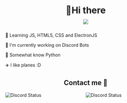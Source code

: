 <h1 align="center"> 👋Hi there <br> <a href="https://twitter.com/dev737"><img src="https://img.shields.io/twitter/url/https/twitter.com/bukotsunikki.svg?style=social&label=Twitter @dev737"></a>
</h1>



<p>   🌱 Learning JS, HTML5, CSS and ElectronJS </p>
<p>  🔭 I'm currently working on Discord Bots  </p>
<p>  🐍 Somewhat know Python  </p>
<p>  ✈️ I like planes :D  </p>


[//]: # "![snake gif](https://github.com/dev-737/dev-737/blob/output/github-contribution-grid-snake.svg)"

<h2 align="center"> Contact me 🤝 </h2>

<a href="https://discord.com/users/81440962496172032" target="_blank">
<img width="50%" align="left" alt="Discord Status" src="https://lanyard-profile-readme.vercel.app/api/701727675311587358?animated=true&&borderRadius=5px&idleMessage=Probably%20watching%20anime...">
</a>
<img width="50%" align="right" alt="Discord Status" src="https://github-readme-stats.vercel.app/api?username=dev-737&show_icons=true&theme=tokyonight">

<!--
**dev-737/dev-737** is a ✨ _special_ ✨ repository because its `README.md` (this file) appears on your GitHub profile.

Here are some ideas to get you started:

- 🔭 I’m currently working on ...
- 🌱 I’m currently learning ...
- 👯 I’m looking to collaborate on ...
- 🤔 I’m looking for help with ...
- 💬 Ask me about ...
- 📫 How to reach me: ...
- 😄 Pronouns: ...
- ⚡ Fun fact: ...
-->
